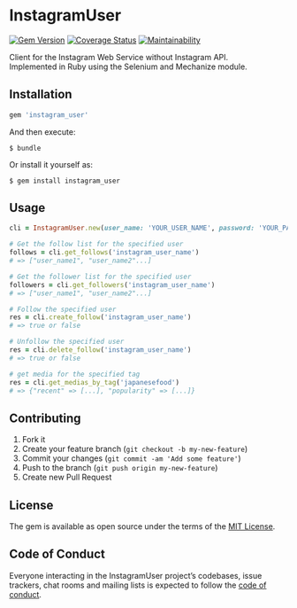 # InstagramUser

[![Gem Version](https://img.shields.io/gem/v/instagram_user.svg?style=flat)](http://badge.fury.io/rb/instagram_user)
[![Coverage Status](https://img.shields.io/coveralls/YuzuruS/instagram_user.svg?style=flat)](https://coveralls.io/r/YuzuruS/instagram_user?branch=master)
[![Maintainability](https://api.codeclimate.com/v1/badges/4aca4672a1a60538eef9/maintainability)](https://codeclimate.com/github/YuzuruS/instagram_user/maintainability)

Client for the Instagram Web Service without Instagram API.  
Implemented in Ruby using the Selenium and Mechanize module.

## Installation


```ruby
gem 'instagram_user'
```

And then execute:

    $ bundle

Or install it yourself as:

    $ gem install instagram_user

## Usage

```ruby
cli = InstagramUser.new(user_name: 'YOUR_USER_NAME', password: 'YOUR_PASSWORD')

# Get the follow list for the specified user
follows = cli.get_follows('instagram_user_name')
# => ["user_name1", "user_name2"...]

# Get the follower list for the specified user
followers = cli.get_followers('instagram_user_name')
# => ["user_name1", "user_name2"...]

# Follow the specified user
res = cli.create_follow('instagram_user_name')
# => true or false

# Unfollow the specified user
res = cli.delete_follow('instagram_user_name')
# => true or false

# get media for the specified tag
res = cli.get_medias_by_tag('japanesefood')
# => {"recent" => [...], "popularity" => [...]}
```

## Contributing

1. Fork it
2. Create your feature branch (`git checkout -b my-new-feature`)
3. Commit your changes (`git commit -am 'Add some feature'`)
4. Push to the branch (`git push origin my-new-feature`)
5. Create new Pull Request

## License

The gem is available as open source under the terms of the [MIT License](http://opensource.org/licenses/MIT).

## Code of Conduct

Everyone interacting in the InstagramUser project’s codebases, issue trackers, chat rooms and mailing lists is expected to follow the [code of conduct](https://github.com/YuzuruS/instagram_user/blob/master/CODE_OF_CONDUCT.md).
